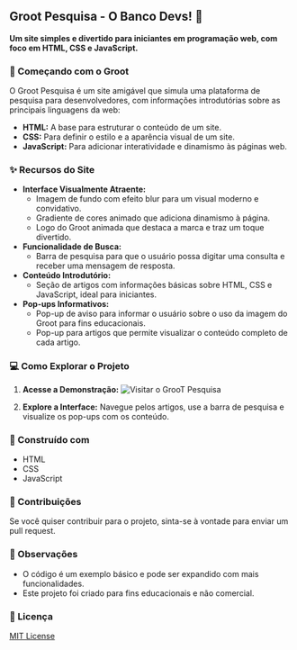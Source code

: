 ## Groot Pesquisa - O Banco Devs! 🌱

**Um site simples e divertido para iniciantes em programação web, com foco em HTML, CSS e JavaScript.**

### 🚀  Começando com o Groot

O Groot Pesquisa é um site amigável que simula uma plataforma de pesquisa para desenvolvedores, com informações introdutórias sobre as principais linguagens da web:

- **HTML:** A base para estruturar o conteúdo de um site.
- **CSS:** Para definir o estilo e a aparência visual de um site.
- **JavaScript:** Para adicionar interatividade e dinamismo às páginas web.

### ✨  Recursos do Site

- **Interface Visualmente Atraente:**
    - Imagem de fundo com efeito blur para um visual moderno e convidativo.
    - Gradiente de cores animado que adiciona dinamismo à página.
    - Logo do Groot animada que destaca a marca e traz um toque divertido.
- **Funcionalidade de Busca:**
    - Barra de pesquisa para que o usuário possa digitar uma consulta e receber uma mensagem de resposta.
- **Conteúdo Introdutório:**
    - Seção de artigos com informações básicas sobre HTML, CSS e JavaScript, ideal para iniciantes.
- **Pop-ups Informativos:**
    - Pop-up de aviso para informar o usuário sobre o uso da imagem do Groot para fins educacionais.
    - Pop-up para artigos que permite visualizar o conteúdo completo de cada artigo.

### 💻  Como Explorar o Projeto

1. **Acesse a Demonstração:** ![Visitar o GrooT Pesquisa](https://groot-pesquisa.vercel.app/)

2. **Explore a Interface:** Navegue pelos artigos, use a barra de pesquisa e visualize os pop-ups com os conteúdo.

### 🧰  Construído com

- HTML
- CSS
- JavaScript

### 🤝  Contribuições

Se você quiser contribuir para o projeto, sinta-se à vontade para enviar um pull request. 

### 📝  Observações

- O código é um exemplo básico e pode ser expandido com mais funcionalidades.
- Este projeto foi criado para fins educacionais e não comercial.

### 📄  Licença

[MIT License](LICENSE)
